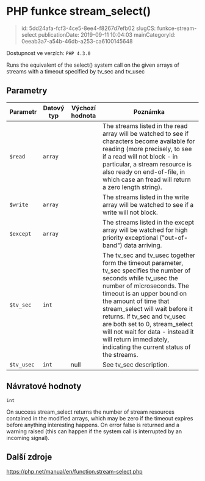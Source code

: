 PHP funkce stream_select()
================================

> id: 5dd24afa-fcf3-4ce5-8ee4-f8267d7efb02
> slugCS: funkce-stream-select
> publicationDate: 2019-09-11 10:04:03
> mainCategoryId: 0eeab3a7-a54b-46db-a253-ca6100145648

Dostupnost ve verzích: `PHP 4.3.0`

Runs the equivalent of the select() system call on the given
arrays of streams with a timeout specified by tv_sec and tv_usec


Parametry
--------------

| Parametr | Datový typ | Výchozí hodnota | Poznámka |
|-----|-----|-----|-----|
| `$read` | `array` |  | The streams listed in the read array will be watched to see if characters become available for reading (more precisely, to see if a read will not block - in particular, a stream resource is also ready on end-of-file, in which case an fread will return a zero length string). |
| `$write` | `array` |  | The streams listed in the write array will be watched to see if a write will not block. |
| `$except` | `array` |  | The streams listed in the except array will be watched for high priority exceptional ("out-of-band") data arriving. |
| `$tv_sec` | `int` |  | The tv_sec and tv_usec together form the timeout parameter, tv_sec specifies the number of seconds while tv_usec the number of microseconds. The timeout is an upper bound on the amount of time that stream_select will wait before it returns. If tv_sec and tv_usec are both set to 0, stream_select will not wait for data - instead it will return immediately, indicating the current status of the streams. |
| `$tv_usec` | `int` | null | See tv_sec description. |


Návratové hodnoty
----------------

`int`

On success stream_select returns the number of
stream resources contained in the modified arrays, which may be zero if
the timeout expires before anything interesting happens. On error false
is returned and a warning raised (this can happen if the system call is
interrupted by an incoming signal).

Další zdroje
------------

https://php.net/manual/en/function.stream-select.php

